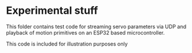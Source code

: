# Experimental stuff

This folder contains test code for streaming servo parameters via UDP and playback of motion primitives on an ESP32 based microcontroller.

This code is included for illustration purposes only